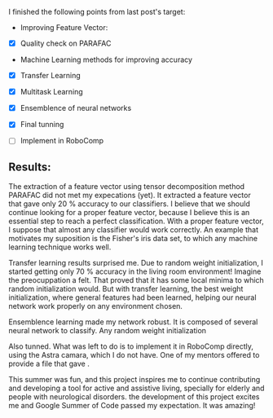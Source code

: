 I finished the following points from last post's target:

- Improving Feature Vector:
- [x] Quality check on PARAFAC

- Machine Learning methods for improving accuracy
- [x] Transfer Learning
- [x] Multitask Learning
- [x] Ensemblence of neural networks

- [x] Final tunning
- [ ] Implement in RoboComp

## Results:

The extraction of a feature vector using tensor decomposition method PARAFAC did not met my expecations (yet). 
It extracted a feature vector that gave only 20 % accuracy to our classifiers. 
I believe that we should continue looking for a proper feature vector,
because I believe this is an essential step to reach a perfect classification. With a proper feature vector, I suppose that almost any classifier would work correctly. An example that motivates my suposition is the Fisher's iris data set, to which any machine learning technique works well.

Transfer learning results surprised me. Due to random weight initialization, I started getting only 70 % accuracy in the living room environment! Imagine the preocuppation a felt. That proved that it has some local minima to which random initialization would. But with transfer learning, the best weight initialization, where general features had been learned, helping our neural network work properly on any environment chosen.

Ensemblence learning made my network robust. It is composed of several neural network to classify. Any random weight initialization

Also tunned.
What was left to do is to implement it in RoboComp directly, using the Astra camara, which I do not have. One of my mentors offered to provide a file that gave .

This summer was fun, and this project inspires me to continue contributing and developing a tool for active and assistive living, specially for elderly and people with neurological disorders.
the development of this project excites me and Google Summer of Code passed my expectation. It was amazing!
